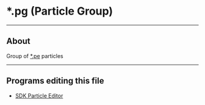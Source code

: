 # *.pg (Particle Group)

___

## About

Group of [*.pe](pe.md) particles

___

## Programs editing this file

- [SDK Particle Editor](../../modding-tools/sdk/particle-editor/particle-editor.md)
